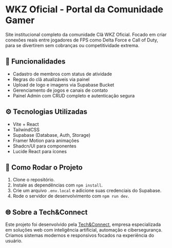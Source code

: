 # WKZ Oficial - Portal da Comunidade Gamer

Site institucional completo da comunidade Clã WKZ Oficial. Focado em criar conexões reais entre jogadores de FPS como Delta Force e Call of Duty, para se divertirem sem cobranças ou competitividade extrema.

## 🔧 Funcionalidades
- Cadastro de membros com status de atividade
- Regras do clã atualizáveis via painel
- Upload de logo e imagens via Supabase Bucket
- Gerenciamento de jogos e canais de contato
- Painel Admin com CRUD completo e autenticação segura

## ⚙️ Tecnologias Utilizadas
- Vite + React
- TailwindCSS
- Supabase (Database, Auth, Storage)
- Framer Motion para animações
- Shadcn/UI para componentes
- Lucide React para ícones

## 🚀 Como Rodar o Projeto
1. Clone o repositório.
2. Instale as dependências com `npm install`.
3. Crie um arquivo `.env.local` e adicione suas credenciais do Supabase.
4. Rode o servidor de desenvolvimento com `npm run dev`.

## 🌐 Sobre a Tech&Connect
Este projeto foi desenvolvido pela [Tech&Connect](https://techconnect.app.br), empresa especializada em soluções web com inteligência artificial, automação e cibersegurança. Criamos sistemas modernos e responsivos focados na experiência do usuário.
